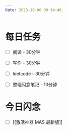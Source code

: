 ```yaml
---
Date: 2023-10-08 09:14:46
---
```


# 每日任务
- [ ] 阅读 - 30分钟
- [ ] 写作 - 30分钟
- [ ] leetcode - 30分钟
- [ ] 整理闪念笔记 - 10分钟


# 今日闪念
- [ ] [[激活神器 MAS 最新版]]



